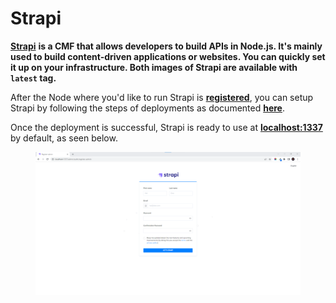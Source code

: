 # Strapi

[**Strapi**](https://strapi.io) **is a CMF that allows developers to build APIs in Node.js. It's mainly used to build content-driven applications or websites. You can quickly set it up on your infrastructure. Both images of Strapi are available with `latest` tag.**

After the Node where you'd like to run Strapi is [**registered**](../../docs/tutorials/register-your-node.md), you can setup Strapi by following the steps of deployments as documented [**here**](../../docs/tutorials/deploy-your-product.md).

Once the deployment is successful, Strapi is ready to use at [**localhost:1337**](http://localhost:1337/admin/) by default, as seen below.

<figure><img src="../../.gitbook/assets/dyrector-io-strapi-setup-01.png" alt=""><figcaption></figcaption></figure>
